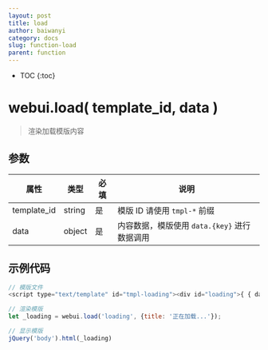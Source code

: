```yaml
---
layout: post
title: load
author: baiwanyi
category: docs
slug: function-load
parent: function
---
```

* TOC
{:toc}

# webui.load( template_id, data )
> 渲染加载模版内容

## 参数

| 属性        | 类型   | 必填 | 说明                                             |
| ----------- | ------ | ---- | ------------------------------------------------ |
| template_id | string | 是   | 模版 ID 请使用 `tmpl-*` 前缀                 |
| data        | object | 是   | 内容数据，模版使用 `data.{key}` 进行数据调用 |

## 示例代码

```javascript
// 模版文件
<script type="text/template" id="tmpl-loading"><div id="loading">{ { data.title } }</div></script>

// 渲染模版
let _loading = webui.load('loading', {title: '正在加载...'});

// 显示模版
jQuery('body').html(_loading)
```
